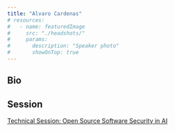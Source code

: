 ```yaml
---
title: "Alvaro Cardenas"
# resources:
#   - name: featuredImage
#     src: "./headshots/"
#     params:
#       description: "Speaker photo"
#       showOnTop: true
---
```


## Bio

## Session

[Technical Session: Open Source Software Security in AI](../sessions/oss-security-ai.md)
